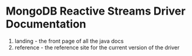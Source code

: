 # MongoDB Reactive Streams Driver Documentation
 
 1. landing - the front page of all the java docs
 2. reference - the reference site for the current version of the driver

